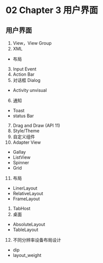 # 02 Chapter 3 用户界面

## 用户界面

1. View，View Group
2. XML
  + 布局

3. Input Event
4. Action Bar
5. 对话框 Dialog
  + Activity unvisual

6. 通知 
  + Toast
  + status Bar
7. Drag and Draw (API 11)
8. Style/Theme
9. 自定义组件
10. Adapter View
  + Gallay
  + ListView
  + Spinner
  + Grid

11. 布局
  + LinerLayout
  + RelativeLayout
  + FrameLayout

1. TabHost
2. 桌面
  + AbsoluteLayout
  + TableLayout

12. 不同分辨率设备布局设计
  + dip
  + layout_weight


